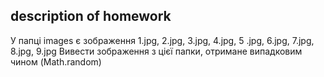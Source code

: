 ## description of homework

У папці images є зображення 1.jpg, 2.jpg, 3.jpg, 4.jpg, 5 .jpg, 6.jpg, 7.jpg, 8.jpg, 9.jpg 
Вивести зображення з цієї папки, отримане випадковим чином (Math.random)